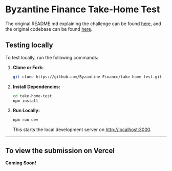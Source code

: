# Byzantine Finance Take-Home Test

The original README.md explaining the challenge can be found [here](./docs/README.md), and the original codebase can be found [here](https://github.com/Byzantine-Finance/take-home-test).

## Testing locally

To test locally, run the following commands:

1. **Clone or Fork:**

   ```bash
   git clone https://github.com/Byzantine-Finance/take-home-test.git
   ```

2. **Install Dependencies:**

   ```bash
   cd take-home-test
   npm install
   ```

3. **Run Locally:**

   ```bash
   npm run dev
   ```

   This starts the local development server on [http://localhost:3000](http://localhost:3000).

---

## To view the submission on Vercel

**Coming Soon!**
